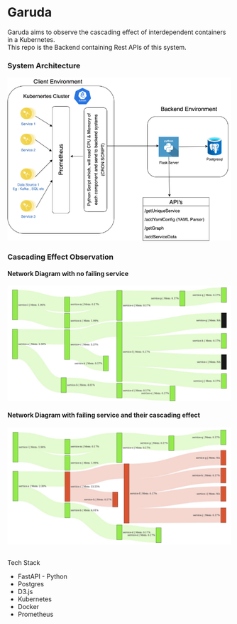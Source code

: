 # Garuda

Garuda aims to observe the cascading effect of interdependent containers in a Kubernetes. <br>
This repo is the Backend containing Rest APIs of this system.

### System Architecture

![System Architecture](assets/System%20Architecture.drawio.png)

### Cascading Effect Observation

#### Network Diagram with no failing service

![No Failure](assets/graph-1.jpg)

#### Network Diagram with failing service and their cascading effect

![No Failure](assets/graph-2.jpg)

##

Tech Stack

- FastAPI - Python
- Postgres
- D3.js
- Kubernetes
- Docker
- Prometheus
